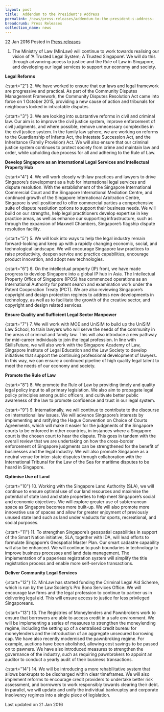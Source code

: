 ```yaml
---
layout: post
title:  Addendum to the President's Address
permalink: /news/press-releases/addendum-to-the-president-s-address-
breadcrumb: Press Releases
collection_name: news
---
```


22 Jan 2016 Posted in [Press releases](/news/press-releases)

1. The Ministry of Law (MinLaw) will continue to work towards realising our vision of ‘A Trusted Legal System; A Trusted Singapore’. We will do this through advancing access to justice and the Rule of Law in Singapore, and developing our legal services to support our economy and society. 

**Legal Reforms**

{:start="2"}
2. We have worked to ensure that our laws and legal framework are progressive and practical. As part of the Community Disputes Management Framework, the Community Disputes Resolution Act came into force on 1 October 2015, providing a new cause of action and tribunals for neighbours locked in intractable disputes.

{:start="3"}
3. We are looking into substantive reforms in civil and criminal law. Our aim is to improve the civil justice system, improve enforcement of civil judgments, and where possible, remove unnecessary complexities in the civil justice system. In the family law sphere, we are working on reforms to the Guardianship of Infants Act, the Intestate Succession Act, and the Inheritance (Family Provision) Act. We will also ensure that our criminal justice system continues to protect society from crime and maintain law and order, while upholding due process for all and adhering to the Rule of Law.

**Develop Singapore as an International Legal Services and Intellectual Property Hub**

{:start="4"}
4. We will work closely with law practices and lawyers to drive Singapore’s development as a hub for international legal services and dispute resolution. With the establishment of the Singapore International Commercial Court and the Singapore International Mediation Centre, and continued growth of the Singapore International Arbitration Centre, Singapore is well positioned to offer commercial parties a comprehensive suite of dispute resolution options to support their business needs. We will build on our strengths, help legal practitioners develop expertise in key practice areas, as well as enhance our supporting infrastructure, such as through the expansion of Maxwell Chambers, Singapore’s flagship dispute resolution facility.


{:start="5"}
5. We will look into ways to help the legal industry remain forward-looking and keep up with a rapidly changing economic, social, and technological landscape. We will encourage Singapore law practices to raise productivity, deepen service and practice capabilities, encourage product innovation, and adopt new technologies.

{:start="6"}
6. On the intellectual property (IP) front, we have made progress to develop Singapore into a global IP hub in Asia. The Intellectual Property Office of Singapore (IPOS) has commenced operations as an International Authority for patent search and examination work under the Patent Cooperation Treaty (PCT). We are also reviewing Singapore’s copyright and design protection regimes to address new developments in technology, as well as to facilitate the growth of the creative sector, and copyright and design related services.


**Ensure Quality and Sufficient Legal Sector Manpower**

{:start="7"}
7.    We will work with MOE and UniSIM to build up the UniSIM Law School, to train lawyers who will serve the needs of the community in the areas of criminal and family law. This will also introduce a new pathway for mid-career individuals to join the legal profession. In line with SkillsFuture, we will also work with the Singapore Academy of Law, Singapore Institute of Legal Education and the Law Society to develop initiatives that support the continuing professional development of lawyers. In this way, we can ensure a continued pipeline of high quality legal talent to meet the needs of our economy and society.

**Promote the Rule of Law**

{:start="8"}
8. We promote the Rule of Law by providing timely and quality legal policy input to all primary legislation. We also aim to propagate legal policy principles among public officers, and cultivate better public awareness of the law to promote confidence and trust in our legal system. 

{:start="9"}
9. Internationally, we will continue to contribute to the discourse on international law issues. We will advance Singapore’s interests by implementing and ratifying the Hague Convention on Choice of Courts Agreements, which will make it easier for the judgments of the Singapore courts to be enforced in other countries, in instances where a Singapore court is the chosen court to hear the dispute. This goes in tandem with the overall review that we are undertaking on how the cross-border enforcement of Singapore judgments can be strengthened for the benefit of businesses and the legal industry. We will also promote Singapore as a neutral venue for inter-state disputes through collaboration with the International Tribunal for the Law of the Sea for maritime disputes to be heard in Singapore.


**Optimise Use of Land**

{:start="10"}
10. Working with the Singapore Land Authority (SLA), we will continue to ensure optimal use of our land resources and maximise the potential of state land and state properties to help meet Singapore’s social and economic objectives. We will explore greater use of subterranean space as Singapore becomes more built-up. We will also promote more innovative use of spaces and allow for greater enjoyment of previously unused state land such as land under viaducts for sports, recreational, and social purposes. 

{:start="11"}
11. To strengthen Singapore’s geospatial capabilities in support of the Smart Nation initiative, SLA, together with IDA, will lead efforts to formulate Singapore’s Geospatial Master Plan. Our smart cadastre capability will also be enhanced. We will continue to push boundaries in technology to improve business processes and land data management. The implementation of a paperless registration system will simplify the title registration process and enable more self-service transactions.


**Deliver Community Legal Services**

{:start="12"}
12. MinLaw has started funding the Criminal Legal Aid Scheme, which is run by the Law Society’s Pro Bono Services Office. We will encourage law firms and the legal profession to continue to partner us in delivering legal aid. This will ensure access to justice for less privileged Singaporeans.

{:start="13"}
13. The Registries of Moneylenders and Pawnbrokers work to ensure that borrowers are able to access credit in a safe environment. We will be implementing a series of measures to strengthen the moneylending regime, including the setting up of a centralised credit bureau for moneylenders and the introduction of an aggregate unsecured borrowing cap. We have also recently modernised the pawnbroking regime. For example, auctions have been abolished, allowing cost savings to be passed on to pawners. We have also introduced measures to strengthen the governance of the industry, such as requiring pawnbrokers to appoint an auditor to conduct a yearly audit of their business transactions. 

{:start="14"}
14. We will be introducing a more rehabilitative system that allows bankrupts to be discharged within clear timeframes. We will also implement reforms to encourage credit providers to undertake better risk assessment, and borrowers to work responsibly towards clearing their debt. In parallel, we will update and unify the individual bankruptcy and corporate insolvency regimes into a single piece of legislation. 


<p class="right-side-updated">Last updated on 21 Jan 2016</p>
